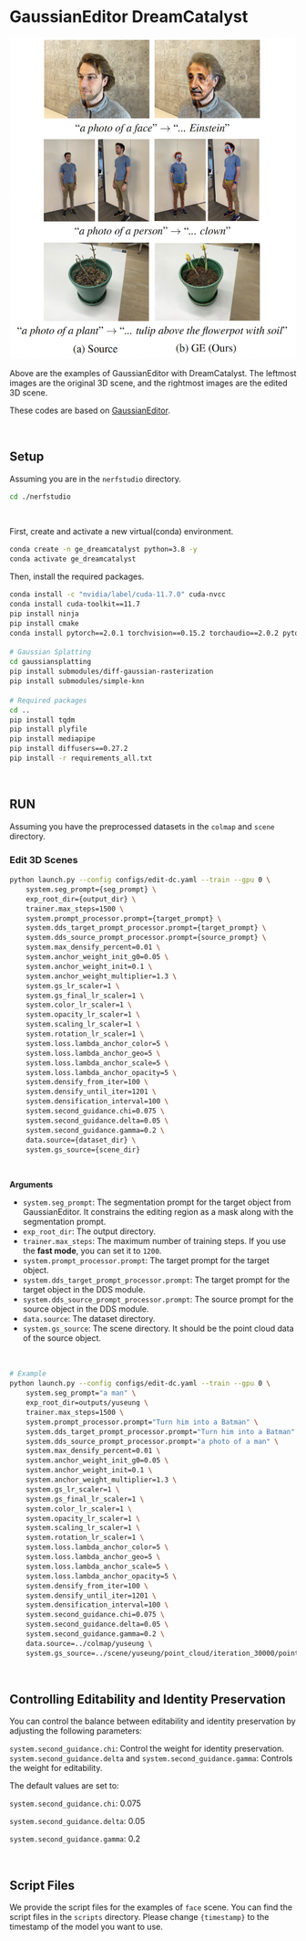 # GaussianEditor DreamCatalyst

<div align="center">
    <img src="../assets/examples_ge_dc.png" alt="dreamcatalyst_ge_dc_examples"/>
</div>

Above are the examples of GaussianEditor with DreamCatalyst. The leftmost images are the original 3D scene, and the rightmost images are the edited 3D scene.

These codes are based on [GaussianEditor](https://github.com/buaacyw/GaussianEditor/).

<br/>


## Setup

Assuming you are in the `nerfstudio` directory.

```bash
cd ./nerfstudio
```

<br/>

First, create and activate a new virtual(conda) environment.

```bash
conda create -n ge_dreamcatalyst python=3.8 -y 
conda activate ge_dreamcatalyst
```

Then, install the required packages.

```bash
conda install -c "nvidia/label/cuda-11.7.0" cuda-nvcc
conda install cuda-toolkit==11.7
pip install ninja
pip install cmake
conda install pytorch==2.0.1 torchvision==0.15.2 torchaudio==2.0.2 pytorch-cuda=11.7 -c pytorch -c nvidia

# Gaussian Splatting
cd gaussiansplatting
pip install submodules/diff-gaussian-rasterization
pip install submodules/simple-knn

# Required packages
cd ..
pip install tqdm
pip install plyfile
pip install mediapipe
pip install diffusers==0.27.2
pip install -r requirements_all.txt
```

<br/>

## RUN

Assuming you have the preprocessed datasets in the `colmap` and `scene` directory.


### Edit 3D Scenes

```bash
python launch.py --config configs/edit-dc.yaml --train --gpu 0 \
    system.seg_prompt={seg_prompt} \
    exp_root_dir={output_dir} \
    trainer.max_steps=1500 \
    system.prompt_processor.prompt={target_prompt} \
    system.dds_target_prompt_processor.prompt={target_prompt} \
    system.dds_source_prompt_processor.prompt={source_prompt} \
    system.max_densify_percent=0.01 \
    system.anchor_weight_init_g0=0.05 \
    system.anchor_weight_init=0.1 \
    system.anchor_weight_multiplier=1.3 \
    system.gs_lr_scaler=1 \
    system.gs_final_lr_scaler=1 \
    system.color_lr_scaler=1 \
    system.opacity_lr_scaler=1 \
    system.scaling_lr_scaler=1 \
    system.rotation_lr_scaler=1 \
    system.loss.lambda_anchor_color=5 \
    system.loss.lambda_anchor_geo=5 \
    system.loss.lambda_anchor_scale=5 \
    system.loss.lambda_anchor_opacity=5 \
    system.densify_from_iter=100 \
    system.densify_until_iter=1201 \
    system.densification_interval=100 \
    system.second_guidance.chi=0.075 \
    system.second_guidance.delta=0.05 \
    system.second_guidance.gamma=0.2 \
    data.source={dataset_dir} \
    system.gs_source={scene_dir}
```

<br/> 

<b>Arguments</b>

- `system.seg_prompt`: The segmentation prompt for the target object from GaussianEditor. It constrains the editing region as a mask along with the segmentation prompt.
- `exp_root_dir`: The output directory.
- `trainer.max_steps`: The maximum number of training steps. If you use the <b>fast mode</b>, you can set it to `1200`.
- `system.prompt_processor.prompt`: The target prompt for the target object.
- `system.dds_target_prompt_processor.prompt`: The target prompt for the target object in the DDS module.
- `system.dds_source_prompt_processor.prompt`: The source prompt for the source object in the DDS module.
- `data.source`: The dataset directory.
- `system.gs_source`: The scene directory. It should be the point cloud data of the source object.

<br/>

```bash
# Example 
python launch.py --config configs/edit-dc.yaml --train --gpu 0 \
    system.seg_prompt="a man" \
    exp_root_dir=outputs/yuseung \
    trainer.max_steps=1500 \
    system.prompt_processor.prompt="Turn him into a Batman" \
    system.dds_target_prompt_processor.prompt="Turn him into a Batman" \
    system.dds_source_prompt_processor.prompt="a photo of a man" \
    system.max_densify_percent=0.01 \
    system.anchor_weight_init_g0=0.05 \
    system.anchor_weight_init=0.1 \
    system.anchor_weight_multiplier=1.3 \
    system.gs_lr_scaler=1 \
    system.gs_final_lr_scaler=1 \
    system.color_lr_scaler=1 \
    system.opacity_lr_scaler=1 \
    system.scaling_lr_scaler=1 \
    system.rotation_lr_scaler=1 \
    system.loss.lambda_anchor_color=5 \
    system.loss.lambda_anchor_geo=5 \
    system.loss.lambda_anchor_scale=5 \
    system.loss.lambda_anchor_opacity=5 \
    system.densify_from_iter=100 \
    system.densify_until_iter=1201 \
    system.densification_interval=100 \
    system.second_guidance.chi=0.075 \
    system.second_guidance.delta=0.05 \
    system.second_guidance.gamma=0.2 \
    data.source=../colmap/yuseung \
    system.gs_source=../scene/yuseung/point_cloud/iteration_30000/point_cloud.ply
```
<br/>

## Controlling Editability and Identity Preservation

You can control the balance between editability and identity preservation by adjusting the following parameters:

`system.second_guidance.chi`: Control the weight for identity preservation.
`system.second_guidance.delta` and `system.second_guidance.gamma`: Controls the weight for editability.

The default values are set to:

`system.second_guidance.chi`: 0.075

`system.second_guidance.delta`: 0.05

`system.second_guidance.gamma`: 0.2

<br/>

## Script Files

We provide the script files for the examples of `face` scene. You can find the script files in the `scripts` directory. Please change `{timestamp}` to the timestamp of the model you want to use.
